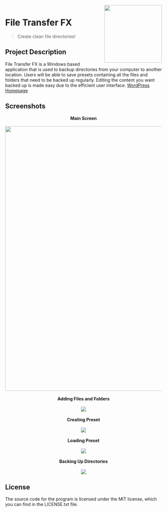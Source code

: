 <img src="https://drive.google.com/uc?export=view&id=1cMtyYAmAOuYV8deKIXY9da_irEe3iX9v" width=185 align="right" />

# File Transfer FX
> Create clean file directories!
> 
## Project Description
 
File Transfer FX is a Windows based application that is used to backup directories from your computer to another location. Users will be able to save presets containing all the files and folders that need to be backed up regularly. Editing the content you want backed up is made easy due to the efficient user interface.
<a href="https://media.githubusercontent.com/media/brezden/FileTransferFX/main/FileTransferFX_Setup.exe" target="_blank">WordPress Homepage</a>

## Screenshots
<div align="center">
    <b>Main Screen</b>
    <br>
    <br>
    <img src="https://drive.google.com/uc?export=view&id=14CX5NxsMbrD984AAnx6JiFfBsbnLtie_" align="center" width=850/>
    <br>
    <br>
    <b>Adding Files and Folders</b>
    <br>
    <br>
    <img src="https://media.giphy.com/media/H0gKfdHjyTeUznFtyC/giphy.gif">
    <br>
    <br>
    <b>Creating Preset</b>
    <br>
    <br>
    <img src="https://media.giphy.com/media/hnlJRaGo6C9x7is8V3/giphy.gif">
    <br>
    <br>
    <b>Loading Preset</b>
    <br>
    <br>
    <img src="https://media.giphy.com/media/UNEzDOpCS2vuEu3ZzQ/giphy.gif">
    <br>
    <br>
    <b>Backing Up Directories</b>
    <br>
    <br>
    <img src="https://media.giphy.com/media/KJ7tD5PORdJKO3yOf1/giphy.gif">
</div>
 
## License
The source code for the program is licensed under the MIT license, which you can find in the LICENSE.txt file.
